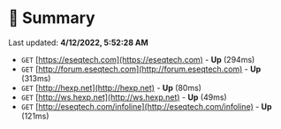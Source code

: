 # 📖 Summary
Last updated: **4/12/2022, 5:52:28 AM**

- `GET` [https://eseqtech.com](https://eseqtech.com) - **Up** (294ms)
- `GET` [http://forum.eseqtech.com](http://forum.eseqtech.com) - **Up** (313ms)
- `GET` [http://hexp.net](http://hexp.net) - **Up** (80ms)
- `GET` [http://ws.hexp.net](http://ws.hexp.net) - **Up** (49ms)
- `GET` [http://eseqtech.com/infoline](http://eseqtech.com/infoline) - **Up** (121ms)
